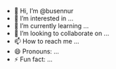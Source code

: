 - 👋 Hi, I’m @busennur
- 👀 I’m interested in ...
- 🌱 I’m currently learning ...
- 💞️ I’m looking to collaborate on ...
- 📫 How to reach me ...
- 😄 Pronouns: ...
- ⚡ Fun fact: ...

<!---
busennur/busennur is a ✨ special ✨ repository because its `README.md` (this file) appears on your GitHub profile.
You can click the Preview link to take a look at your changes.
--->
